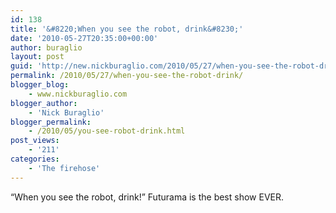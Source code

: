 ```yaml
---
id: 138
title: '&#8220;When you see the robot, drink&#8230;'
date: '2010-05-27T20:35:00+00:00'
author: buraglio
layout: post
guid: 'http://new.nickburaglio.com/2010/05/27/when-you-see-the-robot-drink/'
permalink: /2010/05/27/when-you-see-the-robot-drink/
blogger_blog:
    - www.nickburaglio.com
blogger_author:
    - 'Nick Buraglio'
blogger_permalink:
    - /2010/05/you-see-robot-drink.html
post_views:
    - '211'
categories:
    - 'The firehose'
---
```


“When you see the robot, drink!” Futurama is the best show EVER.